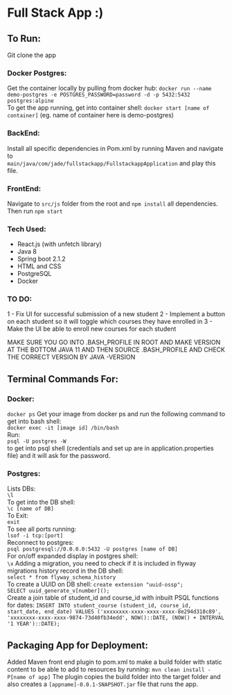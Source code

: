 # Full Stack App :)

## To Run:
Git clone the app
### Docker Postgres:
Get the container locally by pulling from docker hub:
```docker run --name demo-postgres -e POSTGRES_PASSWORD=password -d -p 5432:5432 postgres:alpine``` </br>
To get the app running, get into container shell:
```docker start [name of container]``` (eg. name of container here is demo-postgres)
### BackEnd:
Install all specific dependencies in Pom.xml by running Maven and 
navigate to <br />```main/java/com/jade/fullstackapp/FullstackappApplication```
and play this file.  
### FrontEnd:
Navigate to ```src/js``` folder from the root and ```npm install```
all dependencies.  Then run ```npm start```

### Tech Used:
- React.js (with unfetch library)
- Java 8
- Spring boot 2.1.2
- HTML and CSS
- PostgreSQL
- Docker

### TO DO:
1 - Fix UI for successful submission of a new student
2 - Implement a button on each student so it will toggle which courses they have enrolled in
3 - Make the UI be able to enroll new courses for each student

MAKE SURE YOU GO INTO .BASH_PROFILE IN ROOT AND MAKE VERSION AT THE BOTTOM JAVA 11
AND THEN SOURCE .BASH_PROFILE AND CHECK THE CORRECT VERSION BY JAVA -VERSION

## Terminal Commands For:
### Docker:

```docker ps```
Get your image from docker ps and run the following command
to get into bash shell:<br /> 
```docker exec -it [image id] /bin/bash```<br />
Run: <br />```psql -U postgres -W```<br /> to get into psql shell (credentials and set up are in
application.properties file) and it will ask for the password.<br />

### Postgres:

Lists DBs:<br />
```\l```<br />
To get into the DB shell:<br />
```\c [name of DB]```<br />
To Exit:<br />
```exit```<br />
To see all ports running:<br />
```lsof -i tcp:[port]```<br />
Reconnect to postgres:<br />
```psql postgresql://0.0.0.0:5432 -U postgres [name of DB]```<br />
For on/off expanded display in postgres shell:<br />
```\x```
Adding a migration, you need to check if it is included in 
flyway migrations history record in the DB shell: </br>
```select * from flyway_schema_history ``` </br>
To create a UUID on DB shell:
```create extension "uuid-ossp";```</br>
```SELECT uuid_generate_v[number]();```</br>
Create a join table of student_id and course_id with inbuilt PSQL functions for dates:
``` INSERT INTO student_course (student_id, course_id, start_date, end_date) VALUES ('xxxxxxxx-xxxx-xxxx-xxxx-8e294d318c89', 'xxxxxxxx-xxxx-xxxx-9874-73d40fb34edd', NOW()::DATE, (NOW() + INTERVAL '1 YEAR')::DATE); ```
   
  
## Packaging App for Deployment:
Added Maven front end plugin to pom.xml to make a build folder with static content to be able to add to resources
by running:
```mvn clean install -P[name of app]```
The plugin copies the build folder into the target folder and also creates a ```[appname]-0.0.1-SNAPSHOT.jar``` file that runs the app.
